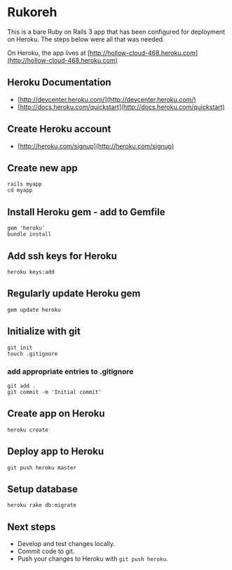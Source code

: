 # Rukoreh
This is a bare Ruby on Rails 3 app that has been configured for deployment on Heroku.  The steps below were all that was needed.

On Heroku, the app lives at [http://hollow-cloud-468.heroku.com](http://hollow-cloud-468.heroku.com)
## Heroku Documentation

  - [http://devcenter.heroku.com/](http://devcenter.heroku.com/)
  - [http://docs.heroku.com/quickstart](http://docs.heroku.com/quickstart)

## Create Heroku account
  - [http://heroku.com/signup](http://heroku.com/signup)

## Create new app
    rails myapp  
    cd myapp

## Install Heroku gem - add to Gemfile
    gem 'heroku'  
    bundle install

## Add ssh keys for Heroku
    heroku keys:add

## Regularly update Heroku gem
    gem update heroku

## Initialize with git
    git init  
    touch .gitignore
### add appropriate entries to .gitignore
    git add .  
    git commit -m 'Initial commit'

## Create app on Heroku
    heroku create

## Deploy app to Heroku
    git push heroku master

## Setup database
    heroku rake db:migrate

## Next steps
  - Develop and test changes locally.
  - Commit code to git.
  - Push your changes to Heroku with `git push heroku`.
